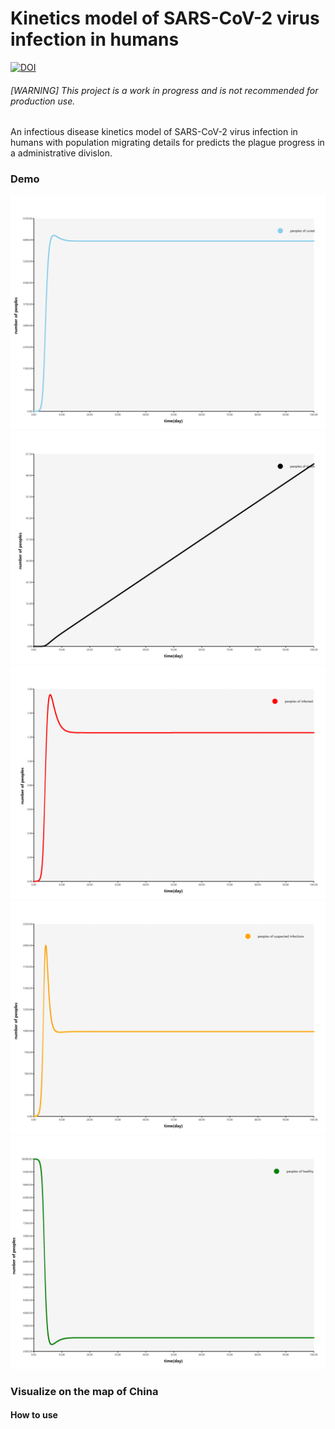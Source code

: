 # Kinetics model of SARS-CoV-2 virus infection in humans

[![DOI](https://zenodo.org/badge/241013898.svg)](https://zenodo.org/badge/latestdoi/241013898)

###### [WARNING] This project is a work in progress and is not recommended for production use.

An infectious disease kinetics model of SARS-CoV-2 virus infection in humans with population migrating details for predicts the plague progress in a administrative divislon.

### Demo

![](Rscript/viz/C.png)
![](Rscript/viz/D.png)
![](Rscript/viz/I.png)
![](Rscript/viz/S.png)
![](Rscript/viz/T.png)


### Visualize on the map of China

#### How to use

 